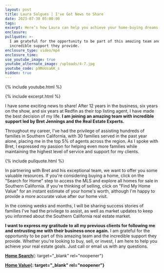 ```yaml
---
layout: post
title: Laura Salgues | I've Got News to Share
date: 2023-07-30 05:00:00
tags:
excerpt: Here’s how Laura can help you achieve your home-buying dreams.
enclosure:
pullquote: >-
  I am grateful for the opportunity to be part of this amazing team and the
  incredible support they provide.
enclosure_type: video/mp4
enclosure_time:
use_youtube_image: true
youtube_alternate_image: /uploads/4-7.jpg
youtube_code: p9MoUsa6K_s
hidden: true
---
```

{% include youtube.html %}

{% include excerpt.html %}

I have some exciting news to share! After 12 years in the business, six years on the show, and six years at Redfin as their top listing agent, I have made the best decision of my life. **I am joining an amazing team with incredible support led by Bret Jennings and the Real Estate Experts.**

Throughout my career, I've had the privilege of assisting hundreds of families in Southern California, with 30 families served in the past year alone, placing me in the top 5% of agents across the region. As I spoke with Bret, I expressed my passion for helping even more families while maintaining the highest level of service and support for my clients.

{% include pullquote.html %}

In partnering with Bret and his exceptional team, we want to offer you some valuable resources. If you're considering buying a home, click on the "Search for Home" step to access the MLS and explore all homes for sale in Southern California. If you're thinking of selling, click on "Find My Home Value" for an instant estimate of your home's worth, although I'm happy to provide a more accurate value after our home visit.

In the coming weeks and months, I will be sharing success stories of families I've had the privilege to assist, as well as market updates to keep you informed about the Southern California real estate market.

**I want to express my gratitude to all my previous clients for following me and entrusting me with their business once again.** I am grateful for the opportunity to be part of this amazing team and the incredible support they provide. Whether you're looking to buy, sell, or invest, I am here to help you achieve your real estate goals. Just call or email us with any questions.

[**Home Search**](https://bayareahomesearch.com/){: target="_blank" rel="noopener"}

**[Home Value](https://bayareahomesearch.com/home-valuation/){: target="_blank" rel="noopener"}**<br>​​